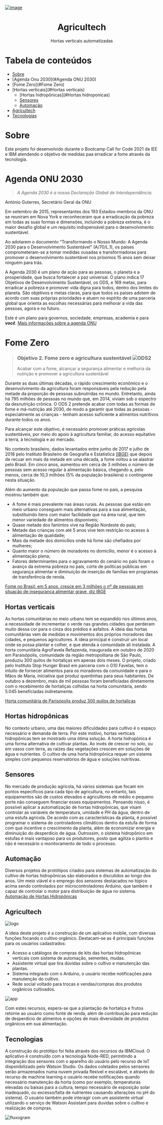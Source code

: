 <a href="https://imgbb.com/"><img src="https://i.ibb.co/F08vwQH/image.png" alt="image" class="center"/></a>
<h1 align="center"> Agricultech </h1>
<p align="center">Hortas verticais automatizadas</p>

Tabela de conteúdos
=================
<!--ts-->
   * [Sobre](#Sobre)
   * [Agenda Onu 2030](#Agenda ONU 2030)
   * [Fome Zero](#Fome Zero)
   * [Hortas verticais](#Hortas verticais)
      * [Hortas hidropônicas](#Hortas hidroponicas)
      * [Sensores](#sensores)
      * [Automação](#automação)
   * [Agricultech](#Agricultech)
   * [Tecnologias](#Tecnologias)
<!--te-->

# Sobre
Este projeto foi desenvolvido durante o Bootcamp Call for Code 2021 da IEE e IBM atendendo o objetivo de medidas paa erradicar a fome através da tecnologia.

# Agenda ONU 2030


> *A Agenda 2030 é a nossa Declaração Global de Interdependência.*

António Guterres, Secretário Geral da ONU

Em setembro de 2015, representantes dos 193 Estados-membros da ONU se reuniram em Nova York e reconheceram que a erradicação da pobreza em todas as suas formas e dimensões, incluindo a pobreza extrema, é o maior desafio global e um requisito indispensável para o desenvolvimento sustentável.

Ao adotarem o documento “Transformando o Nosso Mundo: A Agenda 2030 para o Desenvolvimento Sustentável” (A/70/L.1), os países comprometeram-se a tomar medidas ousadas e transformadoras para promover o desenvolvimento sustentável nos próximos 15 anos sem deixar ninguém para trás.

A Agenda 2030 é um plano de ação para as pessoas, o planeta e a prosperidade, que busca fortalecer a paz universal. O plano indica 17 Objetivos de Desenvolvimento Sustentável, os ODS, e 169 metas, para erradicar a pobreza e promover vida digna para todos, dentro dos limites do planeta. São objetivos e metas claras, para que todos os países adotem de acordo com suas próprias prioridades e atuem no espírito de uma parceria global que orienta as escolhas necessárias para melhorar a vida das pessoas, agora e no futuro.

Este é um plano para governos, sociedade, empresas, academia e para **_você_**. 
[Mais informações sobre a agenda ONU](http://www.agenda2030.org.br/sobre/)


# Fome Zero

> ### Objetivo 2.  Fome zero e agricultura sustentável ![ODS2](https://voluntariadoempresarial.com.br/wp-content/uploads/2017/07/ods2.png)
> Acabar com a fome, alcançar a segurança alimentar e melhoria da nutrição e promover a agricultura sustentável

Durante as duas últimas décadas, o rápido crescimento econômico e o desenvolvimento da agricultura foram responsáveis pela redução pela metade da proporção de pessoas subnutridas no mundo. Entretanto, ainda há 795 milhões de pessoas no mundo que, em 2014, viviam sob o espectro da desnutrição crônica. O ODS 2 pretende acabar com todas as formas de fome e má-nutrição até 2030, de modo a garantir que todas as pessoas - especialmente as crianças - tenham acesso suficiente a alimentos nutritivos durante todos os anos.

Para alcançar este objetivo, é necessário promover práticas agrícolas sustentáveis, por meio do apoio à agricultura familiar, do acesso equitativo à terra, à tecnologia e ao mercado. 

No contexto brasileiro, dados levantados entre junho de 2017 e julho de 2018  pelo Instituto Brasileiro de Geografia e Estatística [(IBGE)](https://g1.globo.com/tudo-sobre/ibge/) que depois de recuar em mais da metade em uma década, a fome voltou a se alastrar pelo Brasil.  Em cinco anos, aumentou em cerca de 3 milhões o número de pessoas sem acesso regular à alimentação básica, chegando a, pelo menos, cerca de  10,3 milhões (5% da população brasileira) o contingente nesta situação. 

Além do aumento da população que passa fome no país, a pesquisa mostrou também que:
-   A fome é mais prevalente nas áreas rurais. As pessoas que estão em meio urbano conseguem mais alternativas para a sua alimentação, substituindo itens com maior facilidade que na área rural, que tem menor variedade de alimentos disponíveis;
-   Quase metade dos famintos vive na Região Nordeste do país;
-   Metade das crianças com até 5 anos vive tem restrição no acesso à alimentação de qualidade;
-   Mais da metade dos domicílios onde há fome são chefiados por mulheres;
-   Quanto maior o número de moradores no domicílio, menor é o acesso à alimentação plena;
- Fatores determinantes para o agravamento do cenário no país foram o avanço da extrema pobreza no país, corte de políticas públicas em segurança alimentar e diminuição de inserção de famílias em programas de transferência de renda.

[Fome no Brasil: em 5 anos, cresce em 3 milhões o nº de pessoas em situação de insegurança alimentar grave, diz IBGE](https://g1.globo.com/economia/noticia/2020/09/17/fome-no-brasil-em-5-anos-cresce-em-3-milhoes-o-no-de-pessoas-em-situacao-de-inseguranca-alimentar-grave-diz-ibge.ghtml)

## Hortas verticais

As hortas comunitárias no meio urbano tem se expandido nos últimos anos, a necessidade de incrementar o verde nas grandes cidades que perderam muito dessa cor para o cinza dos prédios e asfaltos. A ideia das hortas comunitárias vem de medidas e movimentos dos próprios moradores das cidades, e pequenos agricultores. A ideia principal é construir um local onde se possa plantar e colher, e que atenda a comunidade ali instalada.
A horta comunitária AgroFavela Refazenda, inaugurada em outubro de 2020 em Paraisópolis, comunidade da região metropolitana de São Paulo, produziu 300 quilos de hortaliças em apenas dois meses. O projeto, criado pelo Instituto Stop Hunger Brasil em parceria com o G10 Favelas, tem o intuito de fornecer alimentos para os moradores da comunidade e para o Mãos de Maria, iniciativa que produz quentinhas para seus habitantes. De outubro a dezembro, mais de mil pessoas foram beneficiadas diretamente com o recebimento de hortaliças colhidas na horta comunitária, sendo 5.045 beneficiadas indiretamente. 

[Horta comunitária de Parisópolis produz 300 quilos de hortaliças](https://www.uol.com.br/ecoa/ultimas-noticias/2021/03/01/horta-comunitaria-de-paraisopolis-produz-300-quilos-de-hortalicas.htm)

## Hortas hidropônicas

No contexto urbano, uma das maiores dificuldades para cultivo é o espaço necessário e demanda de terra. Por este motivo, hortas verticais hidropônicas tem se mostrado uma ótima solução. A horta hidropônica é uma forma alternativa de cultivar plantas. Ao invés de crescer no solo, ou em vasos com terra, as raízes das vegetações crescem em soluções de água e nutrientes. O cultivo de uma horta hidropônica requer um sistema simples com pequenos reservatórios de água e soluções nutritivas. 

## Sensores

No mercado de produção agrícola, há vários sistemas que focam em pontos específicos para cada tipo de agricultura, no entanto, tais equipamentos são de custos elevados e agricultores de médio e pequeno porte não conseguem financiar esses equipamentos. Pensando nisso, é possível aplicar a automatização de hortas hidropônicas, que visam controlar as variáveis de temperatura, umidade e PH da água, dentro de uma estufa agrícola. De acordo com as características da planta, é possível programar o sistema de controladores climáticos dentro da estufa de forma com que incentive o crescimento da planta, além de economizar energia e diminuição do desperdício de água. Outrossim, o sistema hidropônico em estufas é mais vantajoso para os produtores, posto que agiliza o plantio e não é necessário o monitoramento de todo o processo.

## Automação
Diversos projetos de protótipos criados para sistemas de automatização do cultivo de hortas hidropônicas são elaborados e discutidos ao longo dos anos. Um meio viável é o emprego dos sensores destacados no tópico acima sendo controlados por microcontroladores Arduíno, que também é capaz de controlar o motor para distribuição de água no sistema.
[Automação de Hortas Hidropônicas](https://unisalesiano.com.br/aracatuba/wp-content/uploads/2021/03/13_Automacao-de-Hortas_206_218.pdf)

## Agricultech

![logo](https://i.ibb.co/9VyXTxZ/image.png)

A ideia deste projeto é a construção de um aplicativo mobile, com diversas funções focando o cultivo orgânico. Destacam-se as 4 principais funções para os usuários cadastrados:
- Acesso a catálogos de compras de kits das hortas hidropônicas verticais com sistema de automação, sementes, mudas.
- Assistente virtual que tira dúvidas sobre o cultivo e manutenção das plantas.
- Sistema integrado com o Arduíno, o usuário recebe notificações para manutenção do cultivo.
- Rede social voltado para trocas e vendas/compras dos produtos orgânicos cultivados.

![app](https://i.ibb.co/Xxf9NMC/image.png)

Com estes recursos, espera-se que a plantação de hortaliça e frutos retorne ao usuário como fonte de renda, além de contribuição para redução de desperdício de alimentos e opções de mais diversidade de produtos orgânicos em sua alimentação.

## Tecnologias

A construção do protótipo foi feita através dos recursos da IBMCloud. 
O aplicativo é construído com a tecnologia Node-RED, permitindo a integração dos sensores com o aparelho do usuário pelo recurso de IoT disponibilizado pelo Watson Studio. 
Os dados coletados pelos sensores serão armazenados numa nuvem privada flexível e escalável, e através do recurso de machine learning o usuário recebe notificações quando necessário manutenção da horta (como por exemplo, temperaturas elevadas ou baixas para a cultura, tempo necessário de exposição solar inadequado, ou excesso/falta de nutrientes causando alterações no  pH do sistema).
O usuário também pode interagir com um assistente virtual utilizando o serviço de Watson Assistant para duvidas sobre o cultivo e realização de compras.

![fluxogram](https://i.ibb.co/dkVmKGJ/image.png)
